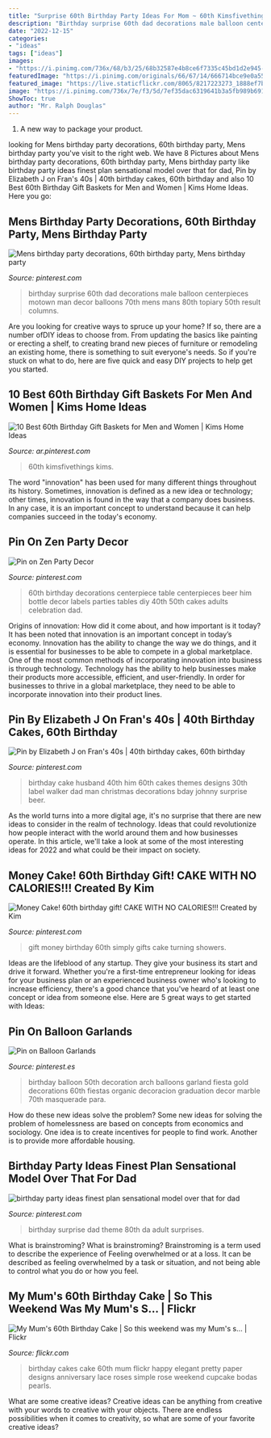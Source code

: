 ```yaml
---
title: "Surprise 60th Birthday Party Ideas For Mom ~ 60th Kimsfivethings Kims"
description: "Birthday surprise 60th dad decorations male balloon centerpieces motown man decor balloons 70th mens mans 80th topiary 50th result columns"
date: "2022-12-15"
categories:
- "ideas"
tags: ["ideas"]
images:
- "https://i.pinimg.com/736x/68/b3/25/68b32587e4b8ce6f7335c45bd1d2e945--male-birthday-surprise-birthday.jpg"
featuredImage: "https://i.pinimg.com/originals/66/67/14/666714bce9e0a557a6efd99dec8db169.jpg"
featured_image: "https://live.staticflickr.com/8065/8217223273_1888ef7b08_b.jpg"
image: "https://i.pinimg.com/736x/7e/f3/5d/7ef35dac6319641b3a5fb989b691e4f5.jpg"
ShowToc: true
author: "Mr. Ralph Douglas"
---
```



1. A new way to package your product.

	

		
looking for Mens birthday party decorations, 60th birthday party, Mens birthday party you've visit to the right web. We have 8 Pictures about Mens birthday party decorations, 60th birthday party, Mens birthday party like birthday party ideas finest plan sensational model over that for dad, Pin by Elizabeth J on Fran&#039;s 40s | 40th birthday cakes, 60th birthday and also 10 Best 60th Birthday Gift Baskets for Men and Women | Kims Home Ideas. Here you go:
		
    
## Mens Birthday Party Decorations, 60th Birthday Party, Mens Birthday Party

<img loading=lazy src="https://i.pinimg.com/736x/68/b3/25/68b32587e4b8ce6f7335c45bd1d2e945--male-birthday-surprise-birthday.jpg" onerror="this.onerror=null;this.src='https://tse2.mm.bing.net/th?id=OIP.ZOVTiayYQSy2hhvoxmDtnAHaJ3&amp;pid=15.1';" alt="Mens birthday party decorations, 60th birthday party, Mens birthday party">

_Source: pinterest.com_

>birthday surprise 60th dad decorations male balloon centerpieces motown man decor balloons 70th mens mans 80th topiary 50th result columns. 

	

Are you looking for creative ways to spruce up your home? If so, there are a number ofDIY ideas to choose from. From updating the basics like painting or erecting a shelf, to creating brand new pieces of furniture or remodeling an existing home, there is something to suit everyone's needs. So if you're stuck on what to do, here are five quick and easy DIY projects to help get you started.

    
## 10 Best 60th Birthday Gift Baskets For Men And Women | Kims Home Ideas

<img loading=lazy src="https://i.pinimg.com/736x/6c/4f/5c/6c4f5cec39498d0f54c68c4bb6295c26.jpg" onerror="this.onerror=null;this.src='https://tse4.mm.bing.net/th?id=OIP.QTSBkSVpPfLenr9AtR0qDgHaPT&amp;pid=15.1';" alt="10 Best 60th Birthday Gift Baskets for Men and Women | Kims Home Ideas">

_Source: ar.pinterest.com_

>60th kimsfivethings kims. 

	

The word "innovation" has been used for many different things throughout its history. Sometimes, innovation is defined as a new idea or technology; other times, innovation is found in the way that a company does business. In any case, it is an important concept to understand because it can help companies succeed in the today's economy.

    
## Pin On Zen Party Decor

<img loading=lazy src="https://i.pinimg.com/736x/a3/8c/b3/a38cb3d558351d4061d0bcf411891100.jpg" onerror="this.onerror=null;this.src='https://tse2.mm.bing.net/th?id=OIP.5fv2RSTqTupjpLNRo5OXWgHaKG&amp;pid=15.1';" alt="Pin on Zen Party Decor">

_Source: pinterest.com_

>60th birthday decorations centerpiece table centerpieces beer him bottle decor labels parties tables diy 40th 50th cakes adults celebration dad. 

	

Origins of innovation: How did it come about, and how important is it today?
It has been noted that innovation is an important concept in today’s economy. Innovation has the ability to change the way we do things, and it is essential for businesses to be able to compete in a global marketplace. One of the most common methods of incorporating innovation into business is through technology. Technology has the ability to help businesses make their products more accessible, efficient, and user-friendly. In order for businesses to thrive in a global marketplace, they need to be able to incorporate innovation into their product lines.

    
## Pin By Elizabeth J On Fran&#039;s 40s | 40th Birthday Cakes, 60th Birthday

<img loading=lazy src="https://i.pinimg.com/736x/7e/f3/5d/7ef35dac6319641b3a5fb989b691e4f5.jpg" onerror="this.onerror=null;this.src='https://tse4.mm.bing.net/th?id=OIP.YU2ysi6tu9Y7ixvQkSmAGgHaNK&amp;pid=15.1';" alt="Pin by Elizabeth J on Fran&#039;s 40s | 40th birthday cakes, 60th birthday">

_Source: pinterest.com_

>birthday cake husband 40th him 60th cakes themes designs 30th label walker dad man christmas decorations bday johnny surprise beer. 

	

As the world turns into a more digital age, it's no surprise that there are new ideas to consider in the realm of technology. Ideas that could revolutionize how people interact with the world around them and how businesses operate. In this article, we'll take a look at some of the most interesting ideas for 2022 and what could be their impact on society.

    
## Money Cake! 60th Birthday Gift! CAKE WITH NO CALORIES!!! Created By Kim

<img loading=lazy src="https://i.pinimg.com/originals/66/67/14/666714bce9e0a557a6efd99dec8db169.jpg" onerror="this.onerror=null;this.src='https://tse4.mm.bing.net/th?id=OIP.SxJMAr8zwoi2x3R89w-RdgHaNK&amp;pid=15.1';" alt="Money Cake! 60th birthday gift! CAKE WITH NO CALORIES!!! Created by Kim">

_Source: pinterest.com_

>gift money birthday 60th simply gifts cake turning showers. 

	

Ideas are the lifeblood of any startup. They give your business its start and drive it forward. Whether you're a first-time entrepreneur looking for ideas for your business plan or an experienced business owner who's looking to increase efficiency, there's a good chance that you've heard of at least one concept or idea from someone else. Here are 5 great ways to get started with Ideas:

    
## Pin On Balloon Garlands

<img loading=lazy src="https://i.pinimg.com/736x/d3/00/f9/d300f9fb49ed32aa4321ad065ac43cd3.jpg" onerror="this.onerror=null;this.src='https://tse3.mm.bing.net/th?id=OIP.zTTn53Yx_Q-qYR6boVDy_QAAAA&amp;pid=15.1';" alt="Pin on Balloon Garlands">

_Source: pinterest.es_

>birthday balloon 50th decoration arch balloons garland fiesta gold decorations 60th fiestas organic decoracion graduation decor marble 70th masquerade para. 

	

How do these new ideas solve the problem?
Some new ideas for solving the problem of homelessness are based on concepts from economics and sociology. One idea is to create incentives for people to find work. Another is to provide more affordable housing.

    
## Birthday Party Ideas Finest Plan Sensational Model Over That For Dad

<img loading=lazy src="https://i.pinimg.com/736x/e1/76/05/e17605777eb01d715922be0624c475e5.jpg" onerror="this.onerror=null;this.src='https://tse3.mm.bing.net/th?id=OIP.NBU9QSGq0CLZ9v6CpkjYXwHaKW&amp;pid=15.1';" alt="birthday party ideas finest plan sensational model over that for dad">

_Source: pinterest.com_

>birthday surprise dad theme 80th da adult surprises. 

	

What is brainstroming?
What is brainstroming? Brainstroming is a term used to describe the experience of Feeling overwhelmed or at a loss. It can be described as feeling overwhelmed by a task or situation, and not being able to control what you do or how you feel.

    
## My Mum&#039;s 60th Birthday Cake | So This Weekend Was My Mum&#039;s S… | Flickr

<img loading=lazy src="https://live.staticflickr.com/8065/8217223273_1888ef7b08_b.jpg" onerror="this.onerror=null;this.src='https://tse2.mm.bing.net/th?id=OIP.U3hyV0fraAw4-PJrmacOcwHaKz&amp;pid=15.1';" alt="My Mum&#039;s 60th Birthday Cake | So this weekend was my Mum&#039;s s… | Flickr">

_Source: flickr.com_

>birthday cakes cake 60th mum flickr happy elegant pretty paper designs anniversary lace roses simple rose weekend cupcake bodas pearls. 

	

What are some creative ideas?
Creative ideas can be anything from creative with your words to creative with your objects. There are endless possibilities when it comes to creativity, so what are some of your favorite creative ideas?

